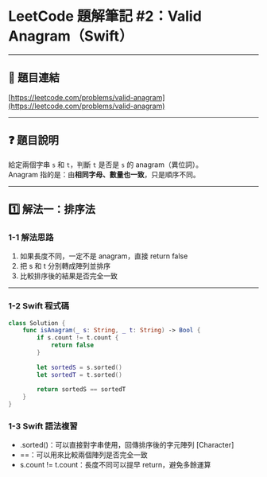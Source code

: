 # LeetCode 題解筆記 #2：Valid Anagram（Swift）

---

## 📝 題目連結

[https://leetcode.com/problems/valid-anagram](https://leetcode.com/problems/valid-anagram)

---

## ❓ 題目說明

給定兩個字串 `s` 和 `t`，判斷 `t` 是否是 `s` 的 anagram（異位詞）。  
Anagram 指的是：由**相同字母、數量也一致**，只是順序不同。

---

## 1️⃣ 解法一：排序法

### 1-1 解法思路

1. 如果長度不同，一定不是 anagram，直接 return false
2. 把 s 和 t 分別轉成陣列並排序
3. 比較排序後的結果是否完全一致

---

### 1-2 Swift 程式碼

```swift
class Solution {
    func isAnagram(_ s: String, _ t: String) -> Bool {
        if s.count != t.count {
            return false
        }
        
        let sortedS = s.sorted()
        let sortedT = t.sorted()
        
        return sortedS == sortedT
    }
}
```

### 1-3 Swift 語法複習

- .sorted()：可以直接對字串使用，回傳排序後的字元陣列 [Character]
- ==：可以用來比較兩個陣列是否完全一致
- s.count != t.count：長度不同可以提早 return，避免多餘運算


